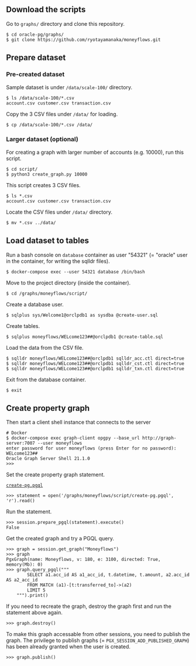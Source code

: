 ## Download the scripts

Go to `graphs/` directory and clone this repository.

    $ cd oracle-pg/graphs/
    $ git clone https://github.com/ryotayamanaka/moneyflows.git

## Prepare dataset

### Pre-created dataset

Sample dataset is under `/data/scale-100/` directory.

    $ ls /data/scale-100/*.csv
    account.csv customer.csv transaction.csv

Copy the 3 CSV files under `/data/` for loading.

    $ cp /data/scale-100/*.csv /data/

### Larger dataset (optional)

For creating a graph with larger number of accounts (e.g. 10000), run this script.

    $ cd script/
    $ python3 create_graph.py 10000

This script creates 3 CSV files.

    $ ls *.csv
    account.csv customer.csv transaction.csv

Locate the CSV files under `/data/` directory.

    $ mv *.csv ../data/

## Load dataset to tables

Run a bash console on `database` container as user "54321" (= "oracle" user in the container, for writing the sqlldr files).

    $ docker-compose exec --user 54321 database /bin/bash

Move to the project directory (inside the container).

    $ cd /graphs/moneyflows/script/

Create a database user.

    $ sqlplus sys/Welcome1@orclpdb1 as sysdba @create-user.sql

Create tables.

    $ sqlplus moneyflows/WELcome123##@orclpdb1 @create-table.sql

Load the data from the CSV file.

    $ sqlldr moneyflows/WELcome123##@orclpdb1 sqlldr_acc.ctl direct=true
    $ sqlldr moneyflows/WELcome123##@orclpdb1 sqlldr_cst.ctl direct=true
    $ sqlldr moneyflows/WELcome123##@orclpdb1 sqlldr_txn.ctl direct=true

Exit from the database container.

    $ exit

## Create property graph

Then start a client shell instance that connects to the server
    
    # Docker
    $ docker-compose exec graph-client opgpy --base_url http://graph-server:7007 --user moneyflows    
    enter password for user moneyflows (press Enter for no password): WELcome123##
    Oracle Graph Server Shell 21.1.0
    >>>

Set the create property graph statement.

[`create-pg.pgql`](script/create-pg.pgql)

    >>> statement = open('/graphs/moneyflows/script/create-pg.pgql', 'r').read()

Run the statement.

    >>> session.prepare_pgql(statement).execute()
    False

Get the created graph and try a PGQL query.

    >>> graph = session.get_graph("Moneyflows")
    >>> graph
    PgxGraph(name: Moneyflows, v: 180, e: 3100, directed: True, memory(Mb): 0)
    >>> graph.query_pgql("""
            SELECT a1.acc_id AS a1_acc_id, t.datetime, t.amount, a2.acc_id AS a2_acc_id
            FROM MATCH (a1)-[t:transferred_to]->(a2)
            LIMIT 5
        """).print()

If you need to recreate the graph, destroy the graph first and run the statement above again.

    >>> graph.destroy()

To make this graph accessable from other sessions, you need to publish the graph. The privilege to publish graphs (= `PGX_SESSION_ADD_PUBLISHED_GRAPH`) has been already granted when the user is created.

    >>> graph.publish()
